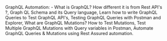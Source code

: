 GraphQL Automation: - What is GraphQL? How different it is from Rest API's ?, Graph QL Schema and its Query language, Learn how to write GraphQL Queries to Test GraphQL API's, Testing GraphQL Queries with Postman and Explorer, What are GraphQL Mutations? How to Test Mutations, Test Multiple GraphQL Mutations with Query variables in Postman, Automate GraphQL Queries & Mutations using Rest Assured automation.

